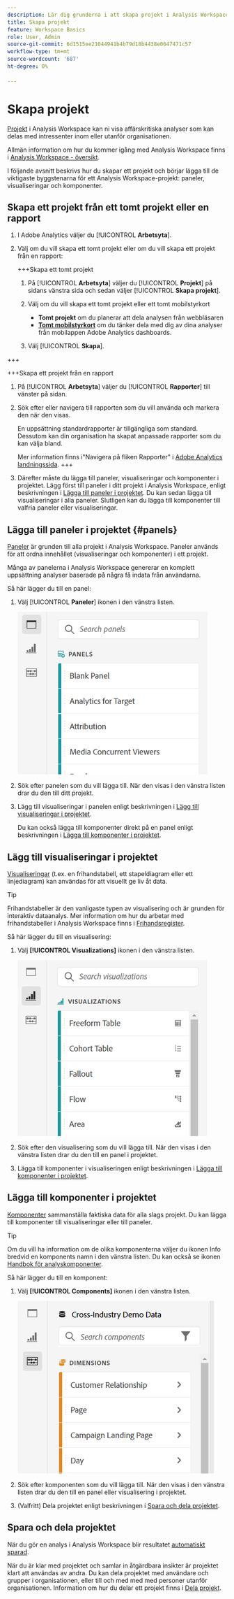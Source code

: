 ```yaml
---
description: Lär dig grunderna i att skapa projekt i Analysis Workspace
title: Skapa projekt
feature: Workspace Basics
role: User, Admin
source-git-commit: 6d1515ee21044941b4b79d18b4438e0647471c57
workflow-type: tm+mt
source-wordcount: '687'
ht-degree: 0%

---
```


# Skapa projekt

[Projekt](/help/analyze/analysis-workspace/build-workspace-project/freeform-overview.md) i Analysis Workspace kan ni visa affärskritiska analyser som kan delas med intressenter inom eller utanför organisationen.

Allmän information om hur du kommer igång med Analysis Workspace finns i [Analysis Workspace - översikt](/help/analyze/analysis-workspace/home.md).

I följande avsnitt beskrivs hur du skapar ett projekt och börjar lägga till de viktigaste byggstenarna för ett Analysis Workspace-projekt: paneler, visualiseringar och komponenter.

## Skapa ett projekt från ett tomt projekt eller en rapport

1. I Adobe Analytics väljer du [!UICONTROL **Arbetsyta**].

1. Välj om du vill skapa ett tomt projekt eller om du vill skapa ett projekt från en rapport:

   +++Skapa ett tomt projekt

   1. På [!UICONTROL **Arbetsyta**] väljer du [!UICONTROL **Projekt**] på sidans vänstra sida och sedan väljer [!UICONTROL **Skapa projekt**].

   1. Välj om du vill skapa ett tomt projekt eller ett tomt mobilstyrkort

      * **Tomt projekt** om du planerar att dela analysen från webbläsaren
      * [**Tomt mobilstyrkort**](/help/analyze/mobile-app/curator.md) om du tänker dela med dig av dina analyser från mobilappen Adobe Analytics dashboards.
   1. Välj [!UICONTROL **Skapa**].

+++

   +++Skapa ett projekt från en rapport

   1. På [!UICONTROL **Arbetsyta**] väljer du [!UICONTROL **Rapporter**] till vänster på sidan.

   1. Sök efter eller navigera till rapporten som du vill använda och markera den när den visas.

      En uppsättning standardrapporter är tillgängliga som standard. Dessutom kan din organisation ha skapat anpassade rapporter som du kan välja bland.

      Mer information finns i&quot;Navigera på fliken Rapporter&quot; i [Adobe Analytics landningssida](/help/analyze/landing.md).
+++

1. Därefter måste du lägga till paneler, visualiseringar och komponenter i projektet. Lägg först till paneler i ditt projekt i Analysis Workspace, enligt beskrivningen i [Lägga till paneler i projektet](#add-panels-to-the-project). Du kan sedan lägga till visualiseringar i alla paneler. Slutligen kan du lägga till komponenter till valfria paneler eller visualiseringar.

## Lägga till paneler i projektet {#panels}

[Paneler](https://experienceleague.adobe.com/docs/analytics/analyze/analysis-workspace/panels/panels.html) är grunden till alla projekt i Analysis Workspace. Paneler används för att ordna innehållet (visualiseringar och komponenter) i ett projekt.

Många av panelerna i Analysis Workspace genererar en komplett uppsättning analyser baserade på några få indata från användarna.

Så här lägger du till en panel:

1. Välj [!UICONTROL **Paneler**] ikonen i den vänstra listen.

   ![](assets/build-panels.png)

1. Sök efter panelen som du vill lägga till. När den visas i den vänstra listen drar du den till ditt projekt.

1. Lägg till visualiseringar i panelen enligt beskrivningen i [Lägg till visualiseringar i projektet](#add-visualizations-to-the-project).

   Du kan också lägga till komponenter direkt på en panel enligt beskrivningen i [Lägga till komponenter i projektet](#add-components-to-the-project).

## Lägg till visualiseringar i projektet

[Visualiseringar](https://experienceleague.adobe.com/docs/analytics/analyze/analysis-workspace/visualizations/freeform-analysis-visualizations.html) (t.ex. en frihandstabell, ett stapeldiagram eller ett linjediagram) kan användas för att visuellt ge liv åt data.

>[!TIP]
>
>Frihandstabeller är den vanligaste typen av visualisering och är grunden för interaktiv dataanalys. Mer information om hur du arbetar med frihandstabeller i Analysis Workspace finns i [Frihandsregister](/help/analyze/analysis-workspace/visualizations/freeform-table/freeform-table.md).

Så här lägger du till en visualisering:

1. Välj **[!UICONTROL Visualizations]** ikonen i den vänstra listen.

   ![](assets/build-visualizations.png)

1. Sök efter den visualisering som du vill lägga till. När den visas i den vänstra listen drar du den till en panel i projektet.

1. Lägga till komponenter i visualiseringen enligt beskrivningen i [Lägga till komponenter i projektet](#add-components-to-the-project).

## Lägga till komponenter i projektet

[Komponenter](/help/analyze/analysis-workspace/components/analysis-workspace-components.md) sammanställa faktiska data för alla slags projekt. Du kan lägga till komponenter till visualiseringar eller till paneler.

>[!TIP]
>
>Om du vill ha information om de olika komponenterna väljer du ikonen Info bredvid en komponents namn i den vänstra listen. Du kan också se ikonen [Handbok för analyskomponenter](/help/components/home.md).

Så här lägger du till en komponent:

1. Välj **[!UICONTROL Components]** ikonen i den vänstra listen.

   ![](assets/build-components.png)

1. Sök efter komponenten som du vill lägga till. När den visas i den vänstra listen drar du den till en panel eller visualisering i projektet.

1. (Valfritt) Dela projektet enligt beskrivningen i [Spara och dela projektet](#save-and-share-the-project).

## Spara och dela projektet

När du gör en analys i Analysis Workspace blir resultatet [automatiskt sparad](/help/analyze/analysis-workspace/build-workspace-project/save-projects.md).

När du är klar med projektet och samlar in åtgärdbara insikter är projektet klart att användas av andra. Du kan dela projektet med användare och grupper i organisationen, eller till och med med med personer utanför organisationen. Information om hur du delar ett projekt finns i [Dela projekt](/help/analyze/analysis-workspace/curate-share/share-projects.md).

